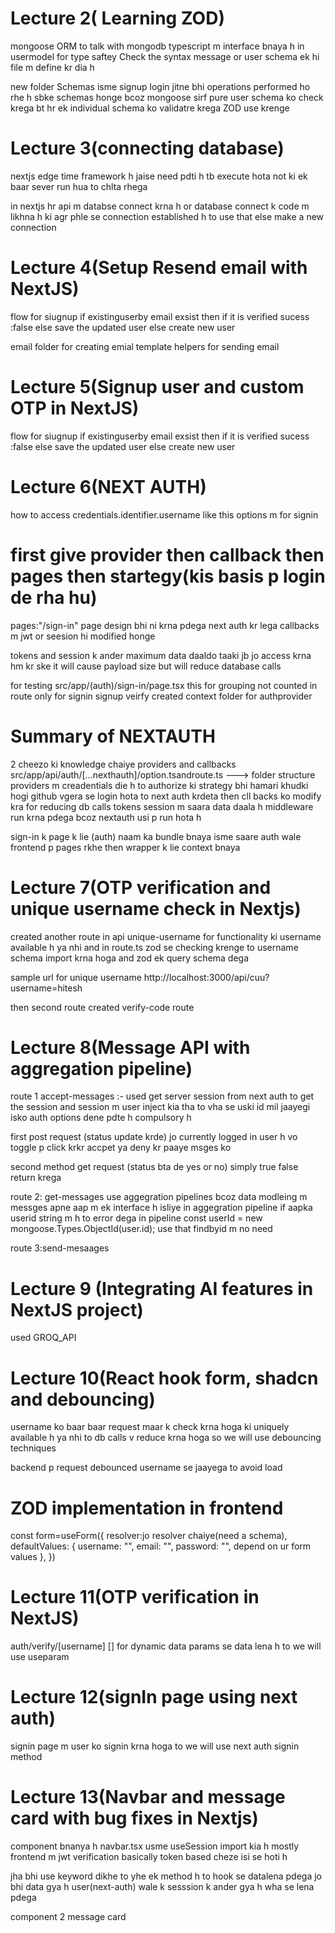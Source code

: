 # Lecture 2( Learning ZOD)

mongoose ORM to talk with mongodb 
typescript m interface bnaya h in usermodel for type saftey Check the syntax
message or user schema ek hi file m define kr dia h

new folder Schemas
isme signup login jitne bhi operations performed ho rhe h sbke schemas honge bcoz mongoose sirf pure user schema ko check krega bt hr ek individual schema ko validatre krega
ZOD use krenge

# Lecture 3(connecting database)
nextjs edge time framework h jaise need pdti h tb execute hota not ki ek baar sever run hua to chlta rhega

in nextjs hr api m databse connect krna h or database connect k code m likhna h ki agr phle se connection established h to use that else make a new connection

# Lecture 4(Setup Resend email with NextJS)
flow for siugnup
if existinguserby email exsist then
 if it is verified sucess :false
 else save the updated user
else 
create new user

email folder for creating emial template
helpers for sending email

# Lecture 5(Signup user and custom OTP in NextJS)
flow for siugnup
if existinguserby email exsist then
 if it is verified sucess :false
 else save the updated user
else 
create new user

# Lecture 6(NEXT AUTH)
how to access credentials.identifier.username like this
options m for signin

# first give provider then callback then pages then startegy(kis basis p login de rha hu)
pages:"/sign-in" page design bhi ni krna pdega next auth kr lega
callbacks m jwt or seesion hi modified honge

tokens and session k ander maximum data daaldo taaki jb jo access krna hm kr ske it will cause payload size but will reduce database calls

for testing 
src/app/(auth)/sign-in/page.tsx this for  grouping not counted in route only for signin signup veirfy
created context folder for authprovider

# Summary of NEXTAUTH
2 cheezo ki knowledge chaiye providers and callbacks
src/app/api/auth/[...nexthauth]/option.tsandroute.ts ---> folder structure
providers m creadentials die h to authorize ki strategy bhi hamari khudki hogi 
github vgera se login hota to next auth krdeta
then cll backs ko modify kra for reducing db calls tokens session m saara data daala h
middleware run krna pdega bcoz nextauth usi p run hota h

sign-in k page k lie (auth) naam ka bundle bnaya isme saare auth wale frontend p pages rkhe 
then wrapper k lie context bnaya

# Lecture 7(OTP verification and unique username check in Nextjs)
created another route in api unique-username for functionality ki username available h ya nhi and in route.ts
zod se checking krenge to username schema import krna hoga 
and zod ek query schema dega

sample url for unique username
http://localhost:3000/api/cuu?username=hitesh

then second route created verify-code route

# Lecture 8(Message API with aggregation pipeline)
route 1 accept-messages :-
used get server session from next auth to get the session and session m user inject kia tha to vha se uski id mil jaayegi isko auth options dene pdte h compulsory h

first post request (status update krde)
jo currently logged in user h vo toggle p click krkr 
accpet ya deny kr paaye msges ko

second method get request (status bta de yes or no)
simply true false return krega 

route 2: get-messages
use aggegration  pipelines bcoz data modleing m messges apne aap m ek interface h isliye 
in aggegration pipeline if aapka userid string m h to error dega in pipeline
const userId = new mongoose.Types.ObjectId(user.id); use that
findbyid m no need 

route 3:send-mesaages

# Lecture 9 (Integrating AI features in NextJS project)
used GROQ_API   

# Lecture 10(React hook form, shadcn and debouncing)
username ko baar baar request maar k check krna hoga ki uniquely available h ya nhi 
to db calls v reduce krna hoga so we will use debouncing techniques

backend p request debounced username se jaayega to avoid load

# ZOD implementation in frontend
const form=useForm({
    resolver:jo resolver chaiye(need a schema),
    defaultValues: {
        username: "",
        email: "",
        password: "", depend on ur form values
      },
  })

  # Lecture 11(OTP verification in NextJS)
  auth/verify/[username] 
  [] for dynamic data 
  params se data lena h to we will use useparam

  # Lecture 12(signIn page using next auth)
  signin page m user ko signin krna hoga to we will use next auth signin method

  # Lecture 13(Navbar and message card with bug fixes in Nextjs)

  component bnanya h navbar.tsx usme useSession import kia h mostly frontend m jwt verification basically token based cheze isi se hoti h

  jha bhi use keyword dikhe to yhe ek method h to hook se datalena pdega jo bhi data gya h user(next-auth) wale k sesssion k ander gya h wha se lena pdega

  component 2 message card